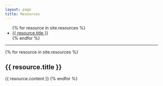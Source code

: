 ```yaml
---
layout: page
title: Resources
---
```


<ul>
  {% for resource in site.resources %}
    <li>
      <a href="/resources#{{ resource.title | url_encode }}">{{ resource.title }}</a>
    </li>
  {% endfor %}
</ul>

---

{% for resource in site.resources %}
  <h2 id="{{ resource.title | url_encode }}">{{ resource.title }}</h2>
  
  

  {{ resource.content }}
{% endfor %}
